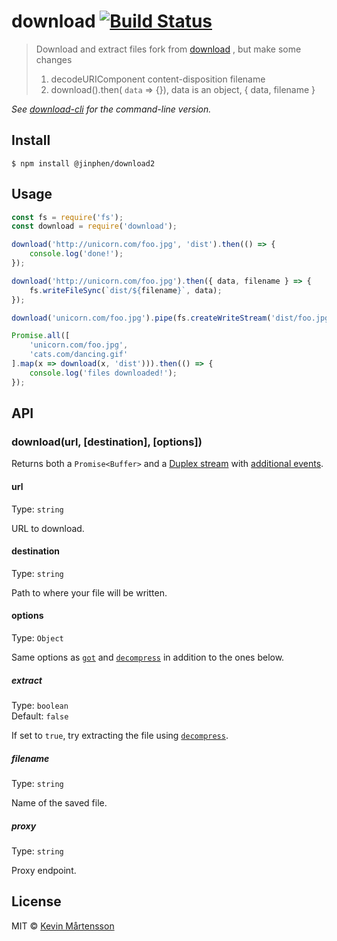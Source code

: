 # download [![Build Status](https://travis-ci.org/kevva/download.svg?branch=master)](https://travis-ci.org/kevva/download)

> Download and extract files
> fork from [download](https://github.com/kevva/download) , but make some changes
> 1. decodeURIComponent content-disposition filename
> 2. download().then( `data` => {}),  data is an object, { data, filename }

*See [download-cli](https://github.com/kevva/download-cli) for the command-line version.*


## Install

```
$ npm install @jinphen/download2
```


## Usage

```js
const fs = require('fs');
const download = require('download');

download('http://unicorn.com/foo.jpg', 'dist').then(() => {
	console.log('done!');
});

download('http://unicorn.com/foo.jpg').then({ data, filename } => {
	fs.writeFileSync(`dist/${filename}`, data);
});

download('unicorn.com/foo.jpg').pipe(fs.createWriteStream('dist/foo.jpg'));

Promise.all([
	'unicorn.com/foo.jpg',
	'cats.com/dancing.gif'
].map(x => download(x, 'dist'))).then(() => {
	console.log('files downloaded!');
});
```


## API

### download(url, [destination], [options])

Returns both a `Promise<Buffer>` and a [Duplex stream](https://nodejs.org/api/stream.html#stream_class_stream_duplex) with [additional events](https://github.com/sindresorhus/got#streams-1).

#### url

Type: `string`

URL to download.

#### destination

Type: `string`

Path to where your file will be written.

#### options

Type: `Object`

Same options as [`got`](https://github.com/sindresorhus/got#options) and [`decompress`](https://github.com/kevva/decompress#options) in addition to the ones below.

##### extract

Type: `boolean`<br>
Default: `false`

If set to `true`, try extracting the file using [`decompress`](https://github.com/kevva/decompress).

##### filename

Type: `string`

Name of the saved file.

##### proxy

Type: `string`

Proxy endpoint.


## License

MIT © [Kevin Mårtensson](https://github.com/kevva)
